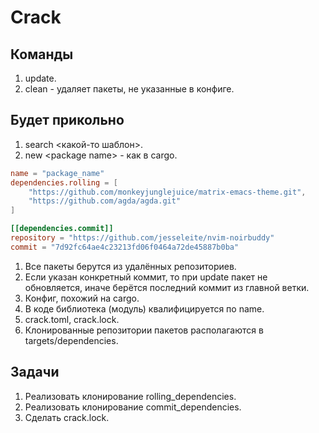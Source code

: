 # Crack

## Команды

1. update.
2. clean - удаляет пакеты, не указанные в конфиге.

## Будет прикольно

1. search \<какой-то шаблон\>.
2. new \<package name\> - как в cargo.

``` toml
name = "package_name"
dependencies.rolling = [
    "https://github.com/monkeyjunglejuice/matrix-emacs-theme.git",
    "https://github.com/agda/agda.git"
]

[[dependencies.commit]]
repository = "https://github.com/jesseleite/nvim-noirbuddy"
commit = "7d92fc64ae4c23213fd06f0464a72de45887b0ba"
```

1. Все пакеты берутся из удалённых репозиториев.
2. Если указан конкретный коммит, то при update пакет не обновляется,
   иначе берётся последний коммит из главной ветки.
3. Конфиг, похожий на cargo.
4. В коде библиотека (модуль) квалифицируется по name.
5. crack.toml, crack.lock.
6. Клонированные репозитории пакетов располагаются в targets/dependencies.

## Задачи

1. Реализовать клонирование rolling_dependencies.
2. Реализовать клонирование commit_dependencies.
3. Сделать crack.lock.
